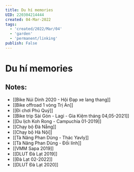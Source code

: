 ```yaml
---
title: Du hí memories
UID: 220304214444
created: 04-Mar-2022
tags:
  - 'created/2022/Mar/04'
  - 'garden'
  - 'permanent/linking'
publish: False
---
```

# Du hí memories

## Notes:
- [[Bike Núi Dinh 2020 - Hội Đạp xe lang thang]]
- [[Bike offroad 1 vòng Trị An]]
- [[Đi chơi Phú Quý]]
- [[Bike trip Sài Gòn - Lagi - Gia Kiệm tháng 04,05-2021]]
- [[Du lịch Koh Rong - Campuchia 01-2019]]
- [[Chạy bộ Đà Nẵng]]
- [[Chạy bộ Hà Nội]]
- [[Tà Năng Phan Dũng - Thác Yavly]]
- [[Tà Năng Phan Dũng - Đồi lính]]
- [[VMM Sapa 2019]]
- [[DLUT Đà Lạt 2019]]
- [[Đà Lạt 02-2022]]
- [[DLUT Đà Lạt 2020]]
